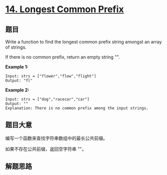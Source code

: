 # [14. Longest Common Prefix](https://leetcode-cn.com/problems/longest-common-prefix/)


## 题目

Write a function to find the longest common prefix string amongst an array of strings.

If there is no common prefix, return an empty string "".


**Example 1:**

```
Input: strs = ["flower","flow","flight"]
Output: "fl"
```

**Example 2:**

```
Input: strs = ["dog","racecar","car"]
Output: ""
Explanation: There is no common prefix among the input strings.

```

## 题目大意

编写一个函数来查找字符串数组中的最长公共前缀。

如果不存在公共前缀，返回空字符串 ""。

## 解题思路

